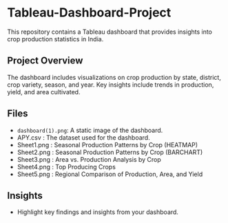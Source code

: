 # Tableau-Dashboard-Project
This repository contains a Tableau dashboard that provides insights into crop production statistics in India.

## Project Overview

The dashboard includes visualizations on crop production by state, district, crop variety, season, and year. Key insights include trends in production, yield, and area cultivated.

## Files

- `dashboard(1).png`: A static image of the dashboard.
- APY.csv : The dataset used for the dashboard.
- Sheet1.png : Seasonal Production Patterns by Crop (HEATMAP)
- Sheet2.png : Seasonal Production Patterns by Crop (BARCHART)
- Sheet3.png : Area vs. Production Analysis by Crop
- Sheet4.png : Top Producing Crops
- Sheet5.png : Regional Comparison of Production, Area, and Yield


## Insights

- Highlight key findings and insights from your dashboard.
